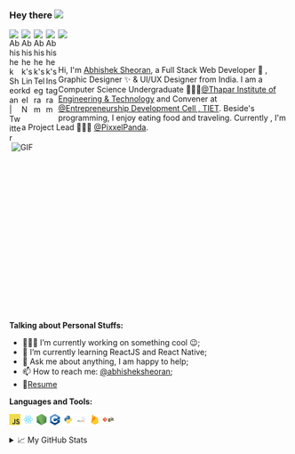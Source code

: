 ### Hey there <img src="https://media.giphy.com/media/hvRJCLFzcasrR4ia7z/giphy.gif" width="25px">

<a href="https://twitter.com/ab_sheoran">
  <img align="left" alt="Abhishek Sheoran | Twitter" width="22px" src="https://cdn.jsdelivr.net/npm/simple-icons@v3/icons/twitter.svg" />
</a>
<a href="https://www.linkedin.com/in/abhishek-sheoran-248189175/">
  <img align="left" alt="Abhishek's LinkdeIN" width="22px" src="https://cdn.jsdelivr.net/npm/simple-icons@v3/icons/linkedin.svg" />
</a>
<a href="https://api.whatsapp.com/send?phone=8053981545&text=Hey!%20Thank%20you%20for%20contacting%20for%20Abhishek.%20He'll%20connect%20to%20you%20shortly.">
  <img align="left" alt="Abhishek's Telegram" width="22px" src="https://cdn.jsdelivr.net/npm/simple-icons@v3/icons/whatsapp.svg" />
</a>
<a href="https://www.instagram.com/abhisheksheoran_/">
  <img align="left" alt="Abhishek's Instagram" width="22px" src="https://cdn.jsdelivr.net/npm/simple-icons@v3/icons/instagram.svg" />
</a>


![](https://visitor-badge.glitch.me/badge?page_id=sheoranabhishek.sheoranabhishek)

<br />

Hi, I'm [Abhishek Sheoran](https://sheoranabhishek.github.io/), a Full Stack Web Developer 🚀 , Graphic Designer ✨ & UI/UX Designer from India. I am  a Computer Science Undergraduate 👨🏽‍💼[@Thapar Institute of Engineering & Technology](https://www.thapar.edu) and Convener at [@Entrepreneurship Development Cell , TIET](https://www.edctiet.com/). Beside's programming, I enjoy eating food and traveling. Currently ,  I'm a Project Lead 🙍🏽‍♂️ [@PixxelPanda](http://www.instagram.com/pixxelpanda/).  

  <img align="right" alt="GIF" src="https://github.com/abhisheknaiidu/abhisheknaiidu/blob/master/code.gif?raw=true" width="500" height="320" />
  
**Talking about Personal Stuffs:**

- 👨🏽‍💻 I’m currently working on something cool :wink:;
- 🌱 I’m currently learning ReactJS and React Native; 
- 💬 Ask me about anything, I am happy to help;
- 📫 How to reach me: [@abhisheksheoran](https://api.whatsapp.com/send?phone=8053981545&text=Hey!%20Thank%20you%20for%20contacting%20for%20Abhishek.%20He'll%20connect%20to%20you%20shortly.);
- 📝[Resume](https://drive.google.com/file/d/1eFtf9pvr3kkpyVxsnXhr1dD8ml_1eQCO/view?usp=sharing)

**Languages and Tools:**  

<code><img height="20" src="https://raw.githubusercontent.com/github/explore/80688e429a7d4ef2fca1e82350fe8e3517d3494d/topics/javascript/javascript.png"></code>
<code><img height="20" src="https://raw.githubusercontent.com/github/explore/80688e429a7d4ef2fca1e82350fe8e3517d3494d/topics/react/react.png"></code>
<code><img height="20" src="https://raw.githubusercontent.com/github/explore/80688e429a7d4ef2fca1e82350fe8e3517d3494d/topics/nodejs/nodejs.png"></code>
<code><img height="20" src="https://raw.githubusercontent.com/github/explore/80688e429a7d4ef2fca1e82350fe8e3517d3494d/topics/cpp/cpp.png"></code>
<code><img height="20" src="https://raw.githubusercontent.com/github/explore/80688e429a7d4ef2fca1e82350fe8e3517d3494d/topics/python/python.png"></code>
<code><img height="20" src="https://raw.githubusercontent.com/github/explore/80688e429a7d4ef2fca1e82350fe8e3517d3494d/topics/mysql/mysql.png"></code>
<code><img height="20" src="https://raw.githubusercontent.com/github/explore/80688e429a7d4ef2fca1e82350fe8e3517d3494d/topics/firebase/firebase.png"></code>
<code><img height="20" src="https://raw.githubusercontent.com/github/explore/80688e429a7d4ef2fca1e82350fe8e3517d3494d/topics/git/git.png"></code>


<details>
<summary>📈 My GitHub Stats</summary>

<p align="center"> <img src="https://github-readme-stats.vercel.app/api?username=sheoranabhishek&show_icons=true&theme=gotham" alt="abhisheknaiidu" />

</details>



